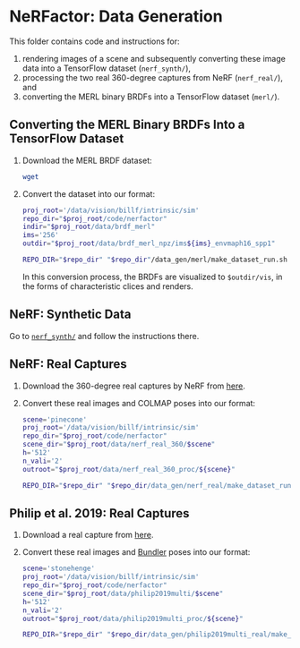 # NeRFactor: Data Generation

This folder contains code and instructions for:
1. rendering images of a scene and subsequently converting these image data into
   a TensorFlow dataset (`nerf_synth/`),
1. processing the two real 360-degree captures from NeRF (`nerf_real/`), and
1. converting the MERL binary BRDFs into a TensorFlow dataset (`merl/`).


## Converting the MERL Binary BRDFs Into a TensorFlow Dataset

1. Download the MERL BRDF dataset:
    ```bash
    wget
    ```

1. Convert the dataset into our format:
    ```bash
    proj_root='/data/vision/billf/intrinsic/sim'
    repo_dir="$proj_root/code/nerfactor"
    indir="$proj_root/data/brdf_merl"
    ims='256'
    outdir="$proj_root/data/brdf_merl_npz/ims${ims}_envmaph16_spp1"

    REPO_DIR="$repo_dir" "$repo_dir"/data_gen/merl/make_dataset_run.sh "$indir" "$ims" "$outdir"
    ```
   In this conversion process, the BRDFs are visualized to `$outdir/vis`,
   in the forms of characteristic clices and renders.


## NeRF: Synthetic Data

Go to [`nerf_synth/`](./nerf_synth) and follow the instructions there.


## NeRF: Real Captures

1. Download the 360-degree real captures by NeRF from
   [here](https://drive.google.com/file/d/1jzggQ7IPaJJTKx9yLASWHrX8dXHnG5eB/view?usp=sharing).

1. Convert these real images and COLMAP poses into our format:
    ```bash
    scene='pinecone'
    proj_root='/data/vision/billf/intrinsic/sim'
    repo_dir="$proj_root/code/nerfactor"
    scene_dir="$proj_root/data/nerf_real_360/$scene"
    h='512'
    n_vali='2'
    outroot="$proj_root/data/nerf_real_360_proc/${scene}"

    REPO_DIR="$repo_dir" "$repo_dir/data_gen/nerf_real/make_dataset_run.sh" --scene_dir="$scene_dir" --h="$h" --n_vali="$n_vali" --outroot="$outroot"
    ```


## Philip et al. 2019: Real Captures

1. Download a real capture from
   [here](https://repo-sam.inria.fr/fungraph/deep-relighting/index.html).

1. Convert these real images and [Bundler](https://github.com/snavely/bundler_sfm#output-format)
   poses into our format:
    ```bash
    scene='stonehenge'
    proj_root='/data/vision/billf/intrinsic/sim'
    repo_dir="$proj_root/code/nerfactor"
    scene_dir="$proj_root/data/philip2019multi/$scene"
    h='512'
    n_vali='2'
    outroot="$proj_root/data/philip2019multi_proc/${scene}"

    REPO_DIR="$repo_dir" "$repo_dir/data_gen/philip2019multi_real/make_dataset_run.sh" --scene_dir="$scene_dir" --h="$h" --n_vali="$n_vali" --outroot="$outroot"
    ```
